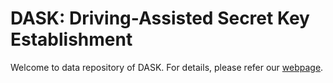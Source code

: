 # DASK: Driving-Assisted Secret Key Establishment

Welcome to data repository of DASK. For details, please refer our [webpage](https://2d9b96b7.github.io/DASK/). 
